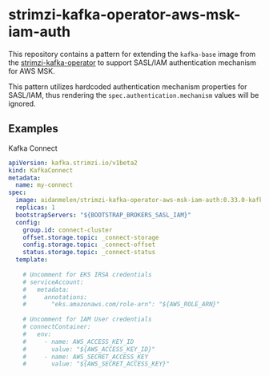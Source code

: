 # strimzi-kafka-operator-aws-msk-iam-auth

This repository contains a pattern for extending the `kafka-base` image from the [strimzi-kafka-operator](https://github.com/strimzi/strimzi-kafka-operator/tree/main/docker-images/kafka-based) to support SASL/IAM authentication mechanism for AWS MSK.


This pattern utilizes hardcoded authentication mechanism properties for SASL/IAM, thus rendering the `spec.authentication.mechanism` values will be ignored.

## Examples

Kafka Connect

```yaml
apiVersion: kafka.strimzi.io/v1beta2
kind: KafkaConnect
metadata:
  name: my-connect
spec:
  image: aidanmelen/strimzi-kafka-operator-aws-msk-iam-auth:0.33.0-kafka-3.3.2-aws-latest
  replicas: 1
  bootstrapServers: "${BOOTSTRAP_BROKERS_SASL_IAM}"
  config:
    group.id: connect-cluster
    offset.storage.topic: _connect-storage
    config.storage.topic: _connect-offset
    status.storage.topic: _connect-status
  template:
  
    # Uncomment for EKS IRSA credentials
    # serviceAccount:
    #   metadata:
    #     annotations:
    #       "eks.amazonaws.com/role-arn": "${AWS_ROLE_ARN}"
    
    # Uncomment for IAM User credentials
    # connectContainer:
    #   env:        
    #     - name: AWS_ACCESS_KEY_ID
    #       value: "${AWS_ACCESS_KEY_ID}"
    #     - name: AWS_SECRET_ACCESS_KEY
    #       value: "${AWS_SECRET_ACCESS_KEY}"

```